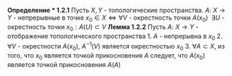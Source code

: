 **Определение * 1.2.1**
	Пусть $X, Y$ - топологические пространства.
	$A:\ X \to Y$ - непрерывные в точке $x_{0} \in X \iff \forall V$ - окрестность точки $A(x_{0}) \ \ \exists U$ - окрестность точки $x_{0}: A(U) \subset V$
**Лемма 1.2.2**
	Пусть $A:\ X \to Y$ - отображение топологического пространства
	1. $A$ - непрерывна в $x_{0}$
	2. $\forall V$ - окрестности $A(x_{0})$, $A^{-1}(V)$ является окрестностью $x_{0}$
	3. $\forall A \subset X$, из того, что $x_{0}$ является точкой прикосновения $A$ следует, что $A(x_{0})$ является точкой прикосновения $A(A)$